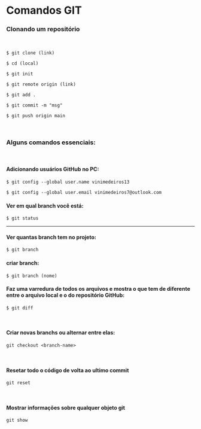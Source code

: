 # **Comandos GIT**

### **Clonando um repositório**
<br>

`$ git clone (link)`

`$ cd (local)`

`$ git init`

`$ git remote origin (link)`

`$ git add .`

`$ git commit -m "msg"`

`$ git push origin main`

<br>

### Alguns comandos essenciais:
<br>

#### Adicionando usuários GitHub no PC:

`$ git config --global user.name vinimedeiros13`

`$ git config --global user.email vinimedeiros7@outlook.com`

#### Ver em qual branch você está:

`$ git status`

<hr>

#### Ver quantas branch tem no projeto:

`$ git branch`

#### criar branch:

`$ git branch (nome)`

#### Faz uma varredura de todos os arquivos e mostra o que tem de diferente entre o arquivo local e o do repositório GitHub:

`$ git diff`

<br>

#### Criar novas branchs ou alternar entre elas:

`git checkout <branch-name>`

<br>

#### Resetar todo o código de volta ao ultimo commit

`git reset`

<br>

#### Mostrar informações sobre qualquer objeto git

`git show`

<br>